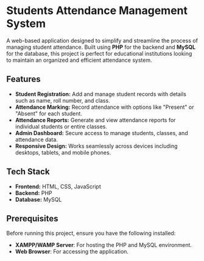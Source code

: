 # Students Attendance Management System

A web-based application designed to simplify and streamline the process of managing student attendance. Built using **PHP** for the backend and **MySQL** for the database, this project is perfect for educational institutions looking to maintain an organized and efficient attendance system.

## Features

- **Student Registration:** Add and manage student records with details such as name, roll number, and class.
- **Attendance Marking:** Record attendance with options like "Present" or "Absent" for each student.
- **Attendance Reports:** Generate and view attendance reports for individual students or entire classes.
- **Admin Dashboard:** Secure access to manage students, classes, and attendance data.
- **Responsive Design:** Works seamlessly across devices including desktops, tablets, and mobile phones.

## Tech Stack

- **Frontend:** HTML, CSS, JavaScript
- **Backend:** PHP
- **Database:** MySQL

## Prerequisites

Before running this project, ensure you have the following installed:

- **XAMPP/WAMP Server**: For hosting the PHP and MySQL environment.
- **Web Browser**: For accessing the application.


